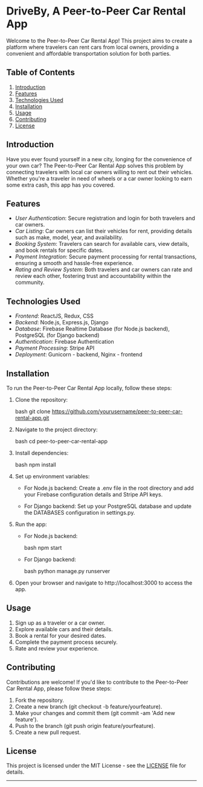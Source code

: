 
# DriveBy, A Peer-to-Peer Car Rental App

Welcome to the Peer-to-Peer Car Rental App! This project aims to create a platform where travelers can rent cars from local owners, providing a convenient and affordable transportation solution for both parties.

## Table of Contents

1. [Introduction](#introduction)
2. [Features](#features)
3. [Technologies Used](#technologies-used)
4. [Installation](#installation)
5. [Usage](#usage)
6. [Contributing](#contributing)
7. [License](#license)

## Introduction

Have you ever found yourself in a new city, longing for the convenience of your own car? The Peer-to-Peer Car Rental App solves this problem by connecting travelers with local car owners willing to rent out their vehicles. Whether you're a traveler in need of wheels or a car owner looking to earn some extra cash, this app has you covered.

## Features

- *User Authentication*: Secure registration and login for both travelers and car owners.
- *Car Listing*: Car owners can list their vehicles for rent, providing details such as make, model, year, and availability.
- *Booking System*: Travelers can search for available cars, view details, and book rentals for specific dates.
- *Payment Integration*: Secure payment processing for rental transactions, ensuring a smooth and hassle-free experience.
- *Rating and Review System*: Both travelers and car owners can rate and review each other, fostering trust and accountability within the community.

## Technologies Used

- *Frontend*: ReactJS, Redux, CSS
- *Backend*: Node.js, Express.js, Django
- *Database*: Firebase Realtime Database (for Node.js backend), PostgreSQL (for Django backend)
- *Authentication*: Firebase Authentication
- *Payment Processing*: Stripe API
- *Deployment*: Gunicorn - backend, Nginx - frontend

## Installation

To run the Peer-to-Peer Car Rental App locally, follow these steps:

1. Clone the repository:

   bash
   git clone https://github.com/yourusername/peer-to-peer-car-rental-app.git
   

2. Navigate to the project directory:

   bash
   cd peer-to-peer-car-rental-app
   

3. Install dependencies:

   bash
   npm install
   

4. Set up environment variables:
   
   - For Node.js backend: Create a .env file in the root directory and add your Firebase configuration details and Stripe API keys.
   
   - For Django backend: Set up your PostgreSQL database and update the DATABASES configuration in settings.py.

5. Run the app:

   - For Node.js backend:
   
     bash
     npm start
     

   - For Django backend:
   
     bash
     python manage.py runserver
     

6. Open your browser and navigate to http://localhost:3000 to access the app.

## Usage

1. Sign up as a traveler or a car owner.
2. Explore available cars and their details.
3. Book a rental for your desired dates.
4. Complete the payment process securely.
5. Rate and review your experience.

## Contributing

Contributions are welcome! If you'd like to contribute to the Peer-to-Peer Car Rental App, please follow these steps:

1. Fork the repository.
2. Create a new branch (git checkout -b feature/yourfeature).
3. Make your changes and commit them (git commit -am 'Add new feature').
4. Push to the branch (git push origin feature/yourfeature).
5. Create a new pull request.

## License

This project is licensed under the MIT License - see the [LICENSE](LICENSE) file for details.

---

